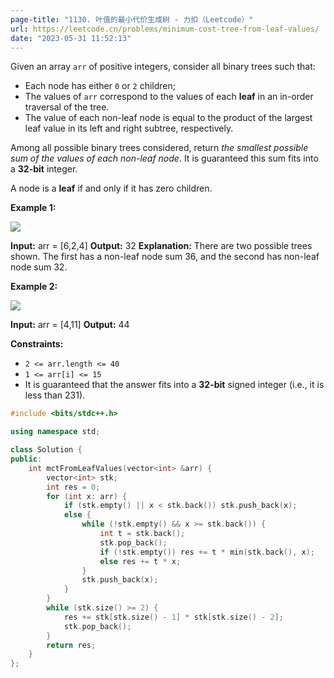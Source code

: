 ```yaml
---
page-title: "1130. 叶值的最小代价生成树 - 力扣（Leetcode）"
url: https://leetcode.cn/problems/minimum-cost-tree-from-leaf-values/
date: "2023-05-31 11:52:13"
---
```

Given an array `arr` of positive integers, consider all binary trees such that:

-   Each node has either `0` or `2` children;
-   The values of `arr` correspond to the values of each **leaf** in an in-order traversal of the tree.
-   The value of each non-leaf node is equal to the product of the largest leaf value in its left and right subtree, respectively.

Among all possible binary trees considered, return *the smallest possible sum of the values of each non-leaf node*. It is guaranteed this sum fits into a **32-bit** integer.

A node is a **leaf** if and only if it has zero children.

**Example 1:**

![](https://assets.leetcode.com/uploads/2021/08/10/tree1.jpg)

**Input:** arr = \[6,2,4\]
**Output:** 32
**Explanation:** There are two possible trees shown.
The first has a non-leaf node sum 36, and the second has non-leaf node sum 32.

**Example 2:**

![](https://assets.leetcode.com/uploads/2021/08/10/tree2.jpg)

**Input:** arr = \[4,11\]
**Output:** 44

**Constraints:**

-   `2 <= arr.length <= 40`
-   `1 <= arr[i] <= 15`
-   It is guaranteed that the answer fits into a **32-bit** signed integer (i.e., it is less than 231).
```cpp
#include <bits/stdc++.h>

using namespace std;

class Solution {
public:
    int mctFromLeafValues(vector<int> &arr) {
        vector<int> stk;
        int res = 0;
        for (int x: arr) {
            if (stk.empty() || x < stk.back()) stk.push_back(x);
            else {
                while (!stk.empty() && x >= stk.back()) {
                    int t = stk.back();
                    stk.pop_back();
                    if (!stk.empty()) res += t * min(stk.back(), x);
                    else res += t * x;
                }
                stk.push_back(x);
            }
        }
        while (stk.size() >= 2) {
            res += stk[stk.size() - 1] * stk[stk.size() - 2];
            stk.pop_back();
        }
        return res;
    }
};
```